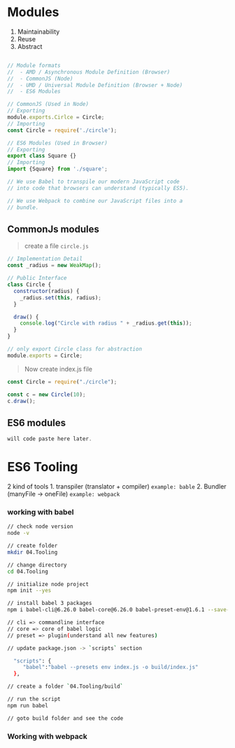 # **Modules**

1. Maintainability
2. Reuse
3. Abstract

```javascript

// Module formats
//  - AMD / Asynchronous Module Definition (Browser)
//  - CommonJS (Node)
//  - UMD / Universal Module Definition (Browser + Node)
//  - ES6 Modules 

// CommonJS (Used in Node)
// Exporting 
module.exports.Cirlce = Circle; 
// Importing 
const Circle = require('./circle');

// ES6 Modules (Used in Browser)
// Exporting
export class Square {}
// Importing 
import {Square} from './square'; 

// We use Babel to transpile our modern JavaScript code 
// into code that browsers can understand (typically ES5). 

// We use Webpack to combine our JavaScript files into a
// bundle. 

```

## CommonJs modules

> create a file `circle.js`

```javascript
// Implementation Detail
const _radius = new WeakMap();

// Public Interface
class Circle {
  constructor(radius) {
    _radius.set(this, radius);
  }

  draw() {
    console.log("Circle with radius " + _radius.get(this));
  }
}

// only export Circle class for abstraction
module.exports = Circle;
```

> Now create index.js file

```javascript
const Circle = require("./circle");

const c = new Circle(10);
c.draw();
```

## ES6 modules

```javascript
will code paste here later.
```

# ES6 Tooling

2 kind of tools
    1. transpiler (translator + compiler)
      ``example: bable``
    2. Bundler (manyFile -> oneFile)
      ``example: webpack``


### working with babel

```bash
// check node version
node -v 

// create folder
mkdir 04.Tooling

// change directory
cd 04.Tooling

// initialize node project
npm init --yes

// install babel 3 packages
npm i babel-cli@6.26.0 babel-core@6.26.0 babel-preset-env@1.6.1 --save-dev

// cli => commandline interface
// core => core of babel logic
// preset => plugin(understand all new features)

// update package.json -> `scripts` section

  "scripts": {
     "babel":"babel --presets env index.js -o build/index.js"
  },

// create a folder `04.Tooling/build`

// run the script
npm run babel

// goto build folder and see the code

```

### Working with webpack









